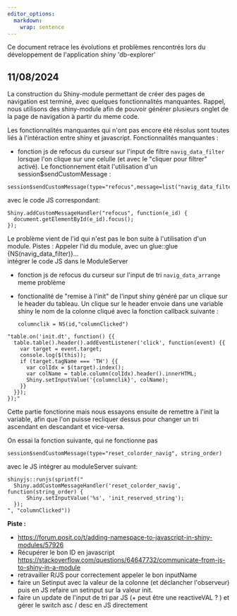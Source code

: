 ```yaml
---
editor_options:
  markdown:
    wrap: sentence
---
```


Ce document retrace les évolutions et problèmes rencontrés lors du développement de l'application shiny 'db-explorer'

## 11/08/2024

La construction du Shiny-module permettant de créer des pages de navigation est terminé, avec quelques fonctionnalités manquantes.
Rappel, nous utilisons des shiny-module afin de pouvoir générer plusieurs onglet de la page de navigation à partir du meme code.

Les fonctionnalités manquantes qui n'ont pas encore été résolus sont toutes liés à l'intéraction entre shiny et javascript.
Fonctionnalités manquantes :

-   fonction js de refocus du curseur sur l'input de filtre `navig_data_filter` lorsque l'on clique sur une celulle (et avec le "cliquer pour filtrer" activé). Le fonctionnement était l'utilisation d'un session\$sendCustomMessage :

```{r, eval=F}
session$sendCustomMessage(type="refocus",message=list("navig_data_filter"))
```

avec le code JS correspondant:

    Shiny.addCustomMessageHandler("refocus", function(e_id) {
      document.getElementById(e_id).focus();
    });

Le problème vient de l'id qui n'est pas le bon suite à l'utilisation d'un module.
Pistes : Appeler l'id du module, avec un glue::glue {NS(navig_data_filter)}...\
intégrer le code JS dans le ModuleServer

-   fonction js de refocus du curseur sur l'input de tri `navig_data_arrange` meme problème

-   fonctionalité de "remise à l'init" de l'input shiny généré par un clique sur le header du tableau.
    Un clique sur le header envoie dans une variable shiny le nom de la colonne cliqué avec la fonction callback suivante :

    ```{r}
    columnclik = NS(id,"columnClicked")
    ```

<!-- -->

    "table.on('init.dt', function() {{
      table.table().header().addEventListener('click', function(event) {{
        var target = event.target;
        console.log($(this));
        if (target.tagName === 'TH') {{
          var colIdx = $(target).index();
          var colName = table.column(colIdx).header().innerHTML;
          Shiny.setInputValue('{columnclik}', colName);
        }}
      }});
    });"
                  

Cette partie fonctionne mais nous essayons ensuite de remettre à l'init la variable, afin que l'on puisse recliquer dessus pour changer un tri ascendant en descandant et vice-versa.

On essai la fonction suivante, qui ne fonctionne pas

```{r}
session$sendCustomMessage(type="reset_colorder_navig", string_order)

```

avec le JS intégrer au moduleServer suivant:

``` 
shinyjs::runjs(sprintf("
  Shiny.addCustomMessageHandler('reset_colorder_navig', function(string_order) {
      Shiny.setInputValue('%s', 'init_reserved_string');
  });
", "columnClicked"))
```
**Piste :**  
- https://forum.posit.co/t/adding-namespace-to-javascript-in-shiny-modules/57926   
- Récupérer le bon ID en javascript https://stackoverflow.com/questions/64647732/communicate-from-js-to-shiny-in-a-module  
- retravailler  R/JS pour correctement appeler le bon inputName  
- faire un Setinput avec la valeur de la colonne (et déclancher l'observeur) puis en JS refaire un setinput sur la valeur init.  
- faire un update de l'input de tri  par JS (+ peut être une reactiveVAL ? ) et gérer le switch asc / desc en JS directement   



